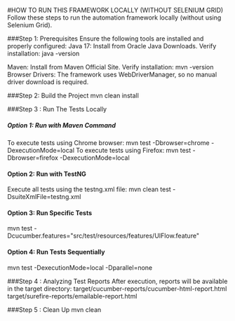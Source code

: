 

#HOW TO RUN THIS FRAMEWORK LOCALLY (WITHOUT SELENIUM GRID)
Follow these steps to run the automation framework locally (without using Selenium Grid).

###Step 1: Prerequisites
Ensure the following tools are installed and properly configured:
Java 17:
Install from Oracle Java Downloads.
Verify installation: java -version

Maven:
Install from Maven Official Site.
Verify installation: mvn -version
Browser Drivers: The framework uses WebDriverManager, so no manual driver download is required.

###Step 2: Build the Project
mvn clean install

###Step 3 : Run The Tests Locally
##### Option 1: Run with Maven Command
To execute tests using Chrome browser: mvn test -Dbrowser=chrome -DexecutionMode=local
To execute tests using Firefox: mvn test -Dbrowser=firefox -DexecutionMode=local

#### Option 2: Run with TestNG
Execute all tests using the testng.xml file: mvn clean test -DsuiteXmlFile=testng.xml

#### Option 3: Run Specific Tests
mvn test -Dcucumber.features="src/test/resources/features/UIFlow.feature"

#### Option 4: Run Tests Sequentially
mvn test -DexecutionMode=local -Dparallel=none

###Step 4 : Analyzing Test Reports
After execution, reports will be available in the target directory: 
target/cucumber-reports/cucumber-html-report.html
target/surefire-reports/emailable-report.html

###Step 5 : Clean Up
mvn clean

